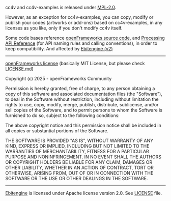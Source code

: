 cc4v and cc4v-examples is released under [MPL-2.0](LICENSE_MPL2).

However, as an exception for cc4v-examples, you can copy, modify or publish your codes (artworks or add-ons) based on cc4v-examples, in any licenses as you like, only if you don't modify cc4v itself.

Some code bases reference [openFrameworks source code](https://github.com/openframeworks/openFrameworks), and [Processing API Reference](https://processing.org/reference/) (for API naming rules and calling conventions), in order to keep compatibility. And affected by [Ebitengine (v2)](https://github.com/hajimehoshi/ebiten)

-----

[openFrameworks license](https://github.com/openframeworks/openFrameworks/blob/master/LICENSE.md) (basically MIT License, but please check [LICENSE.md](https://github.com/openframeworks/openFrameworks/blob/master/LICENSE.md))

Copyright (c) 2025 - openFrameworks Community

Permission is hereby granted, free of charge, to any person obtaining a copy of this software and associated documentation files (the "Software"), to deal in the Software without restriction, including without limitation the rights to use, copy, modify, merge, publish, distribute, sublicense, and/or sell copies of the Software, and to permit persons to whom the Software is furnished to do so, subject to the following conditions:

The above copyright notice and this permission notice shall be included in all copies or substantial portions of the Software.

THE SOFTWARE IS PROVIDED "AS IS", WITHOUT WARRANTY OF ANY KIND, EXPRESS OR IMPLIED, INCLUDING BUT NOT LIMITED TO THE WARRANTIES OF MERCHANTABILITY, FITNESS FOR A PARTICULAR PURPOSE AND NONINFRINGEMENT. IN NO EVENT SHALL THE AUTHORS OR COPYRIGHT HOLDERS BE LIABLE FOR ANY CLAIM, DAMAGES OR OTHER LIABILITY, WHETHER IN AN ACTION OF CONTRACT, TORT OR OTHERWISE, ARISING FROM, OUT OF OR IN CONNECTION WITH THE SOFTWARE OR THE USE OR OTHER DEALINGS IN THE SOFTWARE.

----

[Ebitengine](https://github.com/hajimehoshi/ebiten) is licensed under Apache license version 2.0. See [LICENSE](https://github.com/hajimehoshi/ebiten/blob/main/LICENSE) file.
